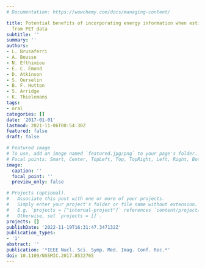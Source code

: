 ```yaml
---
# Documentation: https://wowchemy.com/docs/managing-content/

title: Potential benefits of incorporating energy information when estimating attenuation
  from PET data
subtitle: ''
summary: ''
authors:
- L. Brusaferri
- A. Bousse
- N. Efthimiou
- É. C. Émond
- D. Atkinson
- S. Ourselin
- B. F. Hutton
- S. Arridge
- K. Thielemans
tags:
- oral
categories: []
date: '2017-01-01'
lastmod: 2021-11-06T08:54:30Z
featured: false
draft: false

# Featured image
# To use, add an image named `featured.jpg/png` to your page's folder.
# Focal points: Smart, Center, TopLeft, Top, TopRight, Left, Right, BottomLeft, Bottom, BottomRight.
image:
  caption: ''
  focal_point: ''
  preview_only: false

# Projects (optional).
#   Associate this post with one or more of your projects.
#   Simply enter your project's folder or file name without extension.
#   E.g. `projects = ["internal-project"]` references `content/project/deep-learning/index.md`.
#   Otherwise, set `projects = []`.
projects: []
publishDate: '2022-11-19T16:31:47.347132Z'
publication_types:
- '1'
abstract: ''
publication: '*IEEE Nucl. Sci. Symp. Med. Imag. Conf. Rec.*'
doi: 10.1109/NSSMIC.2017.8532765
---
```

